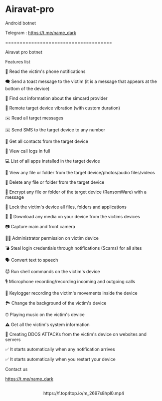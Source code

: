 # Airavat-pro
Android botnet 




Telegram  :  https://t.me/name_dark



=====================================


Airavat pro botnet 

Features list

🔔 Read the victim's phone notifications

🗨 Send a toast message to the victim (it is a message that appears at the bottom of the device)

📡 Find out information about the simcard provider

📳 Remote target device vibration (with custom duration)

✉️ Read all target messages

✉️ Send SMS to the target device to any number

👤 Get all contacts from the target device

👤 View call logs in full

💻 List of all apps installed in the target device

📁 View any file or folder from the target device/photos/audio files/videos

📁 Delete any file or folder from the target device

🔐 Encrypt any file or folder of the target device (RansomWare) with a message

🔐 Lock the victim's device all files, folders and applications

📁 🌄 Download any media on your device from the victims devices

📷 Capture main and front camera

👨‍✈️ Administrator permission on victim device

💣 Steal login credentials through notifications (Scams) for all sites

🗣 Convert text to speech

😈 Run shell commands on the victim's device

🎙 Microphone recording/recording incoming and outgoing calls

🤳 Keylogger recording the victim's movements inside the device

🏞 Change the background of the victim's device

⏰ Playing music on the victim's device

⚠️ Get all the victim's system information

🚫 Creating DDOS ATTACKs from the victim's device on websites and servers

✅ It starts automatically when any notification arrives

✅ It starts automatically when you restart your device

Contact us

https://t.me/name_dark



##

<center>https://f.top4top.io/m_2697s8hpl0.mp4</center>  
